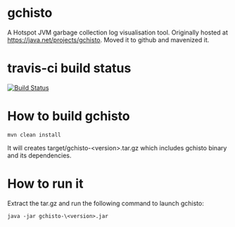 # gchisto
A Hotspot JVM garbage collection log visualisation tool. Originally hosted at https://java.net/projects/gchisto.  Moved it to github and mavenized it.

# travis-ci build status
[![Build Status](https://travis-ci.org/jewes/gchisto.svg?branch=master)](https://travis-ci.org/jewes/gchisto)

# How to build gchisto
    mvn clean install

It will creates target/gchisto-\<version>.tar.gz which includes gchisto binary and its dependencies.

# How to run it
Extract the tar.gz and run the following command to launch gchisto:

    java -jar gchisto-\<version>.jar
